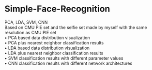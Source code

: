 # Simple-Face-Recognition  
PCA, LDA, SVM, CNN  
Based on CMU PIE set and the selfie set made by myself with the same resolution as CMU PIE set  
• PCA based data distribution visualization  
• PCA plus nearest neighbor classification results  
• LDA based data distribution visualization  
• LDA plus nearest neighbor classification results  
• SVM classification results with different parameter values  
• CNN classification results with different network architectures  
